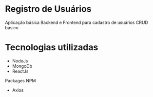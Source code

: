 # Registro de Usuários

Aplicação básica Backend e Frontend para cadastro de usuários
CRUD básico

# Tecnologias utilizadas
* NodeJs
* MongoDb
* ReactJs

Packages NPM
* Axios
